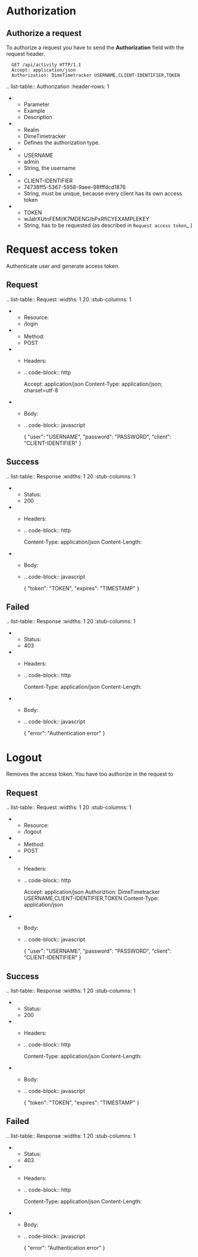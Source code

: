 # Authorization

## Authorize a request

To authorize a request you have to send the **Authorization** field with the request header.

```
  GET /api/activity HTTP/1.1
  Accept: application/json
  Authorization: DimeTimetracker USERNAME,CLIENT-IDENTIFIER,TOKEN
```

.. list-table:: Authorization
  :header-rows: 1

  * - Parameter
    - Example
    - Description
  * - Realm
    - DimeTimetracker
    - Defines the authorization type.
  * - USERNAME
    - admin
    - String, the username
  * - CLIENT-IDENTIFIER
    - 74738ff5-5367-5958-9aee-98fffdcd1876
    - String, must be unique, because every client has its own access token
  * - TOKEN
    - wJalrXUtnFEMI/K7MDENG/bPxRfiCYEXAMPLEKEY
    - String, has to be requested (as described in `Request access token`_ )


Request access token
====================

Authenticate user and generate access token.

Request
-------

.. list-table:: Request
  :widths: 1 20
  :stub-columns: 1

  * - Resource:
    - /login
  * - Method:
    - POST
  * - Headers:
    - .. code-block:: http

        Accept: application/json
        Content-Type: application/json; charset=utf-8

  * - Body:
    - .. code-block:: javascript

        {
          "user": "USERNAME",
          "password": "PASSWORD",
          "client": "CLIENT-IDENTIFIER"
        }


Success
-------

.. list-table:: Response
  :widths: 1 20
  :stub-columns: 1

  * - Status:
    - 200
  * - Headers:
    - .. code-block:: http

        Content-Type: application/json
        Content-Length: <length>
  * - Body:
    - .. code-block:: javascript

        {
          "token": "TOKEN",
          "expires": "TIMESTAMP"
        }

Failed
------

.. list-table:: Response
  :widths: 1 20
  :stub-columns: 1

  * - Status:
    - 403
  * - Headers:
    - .. code-block:: http

        Content-Type: application/json
        Content-Length: <length>
  * - Body:
    - .. code-block:: javascript

        {
          "error": "Authentication error"
        }


Logout
======

Removes the access token. You have too authorize in the request to

Request
-------

.. list-table:: Request
  :widths: 1 20
  :stub-columns: 1

  * - Resource:
    - /logout
  * - Method:
    - POST
  * - Headers:
    - .. code-block:: http

        Accept: application/json
        Authoriztion: DimeTimetracker USERNAME,CLIENT-IDENTIFIER,TOKEN
        Content-Type: application/json

  * - Body:
    - .. code-block:: javascript

        {
          "user": "USERNAME",
          "password": "PASSWORD",
          "client": "CLIENT-IDENTIFIER"
        }


Success
-------

.. list-table:: Response
  :widths: 1 20
  :stub-columns: 1

  * - Status:
    - 200
  * - Headers:
    - .. code-block:: http

        Content-Type: application/json
        Content-Length: <length>

  * - Body:
    - .. code-block:: javascript

        {
          "token": "TOKEN",
          "expires": "TIMESTAMP"
        }

Failed
------

.. list-table:: Response
  :widths: 1 20
  :stub-columns: 1

  * - Status:
    - 403
  * - Headers:
    - .. code-block:: http

        Content-Type: application/json
        Content-Length: <length>

  * - Body:
    - .. code-block:: javascript

        {
          "error": "Authentication error"
        }


